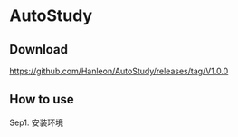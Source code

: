 # AutoStudy

## Download
https://github.com/Hanleon/AutoStudy/releases/tag/V1.0.0


## How to use
Sep1. 安装环境
